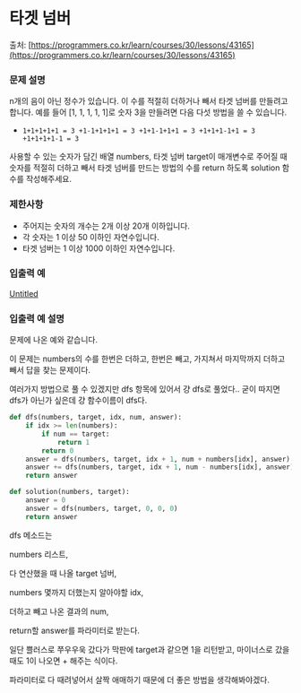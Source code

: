 # 타겟 넘버

출처: [https://programmers.co.kr/learn/courses/30/lessons/43165](https://programmers.co.kr/learn/courses/30/lessons/43165)

### **문제 설명**

n개의 음이 아닌 정수가 있습니다. 이 수를 적절히 더하거나 빼서 타겟 넘버를 만들려고 합니다. 예를 들어 [1, 1, 1, 1, 1]로 숫자 3을 만들려면 다음 다섯 방법을 쓸 수 있습니다.

- `1+1+1+1+1 = 3
+1-1+1+1+1 = 3
+1+1-1+1+1 = 3
+1+1+1-1+1 = 3
+1+1+1+1-1 = 3`

사용할 수 있는 숫자가 담긴 배열 numbers, 타겟 넘버 target이 매개변수로 주어질 때 숫자를 적절히 더하고 빼서 타겟 넘버를 만드는 방법의 수를 return 하도록 solution 함수를 작성해주세요.

### 제한사항

- 주어지는 숫자의 개수는 2개 이상 20개 이하입니다.
- 각 숫자는 1 이상 50 이하인 자연수입니다.
- 타겟 넘버는 1 이상 1000 이하인 자연수입니다.

### 입출력 예

[Untitled](https://www.notion.so/a068cca606e44da39c54ca80a0a5d1c1)

### 입출력 예 설명

문제에 나온 예와 같습니다.

이 문제는 numbers의 수를 한번은 더하고, 한번은 빼고, 가지쳐서 마지막까지 더하고 빼서 답을 찾는 문제이다.

여러가지 방법으로 풀 수 있겠지만 dfs 항목에 있어서 걍 dfs로 풀었다.. 굳이 따지면 dfs가 아닌가 싶은데 걍 함수이름이 dfs다.

```python
def dfs(numbers, target, idx, num, answer):
    if idx >= len(numbers):
        if num == target:
            return 1
        return 0
    answer = dfs(numbers, target, idx + 1, num + numbers[idx], answer)
    answer += dfs(numbers, target, idx + 1, num - numbers[idx], answer)
    return answer

def solution(numbers, target):
    answer = 0
    answer = dfs(numbers, target, 0, 0, 0)
    return answer
```

dfs 메소드는 

numbers 리스트, 

다 연산했을 때 나올 target 넘버, 

numbers 몇까지 더했는지 알아야할 idx, 

더하고 빼고 나온 결과의 num, 

return할 answer를 파라미터로 받는다.

일단 쁠러스로 쭈우우욱 갔다가 막판에 target과 같으면 1을 리턴받고, 마이너스로 갔을 때도 1이 나오면 + 해주는 식이다.

파라미터로 다 때려넣어서 살짝 애매하기 때문에 더 좋은 방법을 생각해봐야겠다.
